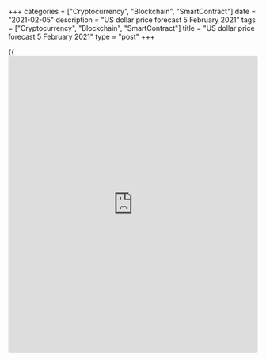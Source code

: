 +++
categories = ["Cryptocurrency", "Blockchain", "SmartContract"]
date = "2021-02-05"
description = "US dollar price forecast 5 February 2021"
tags = ["Cryptocurrency", "Blockchain", "SmartContract"]
title = "US dollar price forecast 5 February 2021"
type = "post"
+++

{{<iframe id="large-banner" src="https://www.bounty.group/#slide=1.0" width="100%" height="600" scrolling="no" style="border: 0px solid rgb(216, 221, 230); border-radius: 3px;">}}

2021-02-05

2021-02-05

Dollar wants to smile again. Forecast as of 05.02.2021Dmitri Demidenko

The leading vaccination rate in the USA compared to the euro area
contributes to the expansion of divergence in economic growth and
presses down the [EURUSD][1]. How long can this last? Let us discuss the
Forex outlook and make up a trading plan.

## Fundamental US dollar forecast for six months

The greenback seems to be smiling… The USD index has been growing for
four weeks out of five this year, featuring the best trading performance
since October in the first week of February. It reminds me of the dollar
smile theory. According to the theory, the USD, first, strengthens amid
the concerns about the recession risks; next, the dollar weakens amid
the Fed's aggressive monetary stimulus. Then, it strengthens again amid
the USD GDP rate outpacing the global growth.

The dollar smile theory fits well with the concepts of the greenback
transformation from a safe-haven asset into a risky currency and uneven
economic growth. The USD is strengthening even amid the growth of the US
stock indexes, which break through all-time highs. Joe Biden is ready to
compromise with the Republicans and reduce the previously announced
fiscal stimulus amount of $1.9 trillion, but hardly by much. Investors
expect $1 trillion, and if the actual aid package is larger, the [S&P
500][2] will continue to rally. At the same time, the inverse
correlation of stock indices with the US dollar is weakening, which,
amid Treasury yields growth, suggests a change in the US dollar status.
Why not use yesterday's safe-haven asset as a risky currency in carry
trades today?

### Dynamics of dollar’s correlation with US stocks



 _Source_ _: Bloomberg_

Remarkably, Reuters experts still believe that the current USD rally is
just a temporary surge. According to 63 out of 73 economists, the
greenback in 3 months will remain at current levels or decrease. The
consensus forecast assumes EURUSD will rise to 1.23 and 1.25 in 6 and 12
months. Many experts believe that the outperformance of the US economy
will ultimately crash the dollar. The US and China will become the
drivers of the global GDP growth, which will negatively affect safe-
haven assets. In addition to the progress in the euro-area vaccination
campaign, this will result in the [EURUSD][1] uptrend recovery. I share
the same point of view.

The main risks for this scenario are in the uneven recovery of the world
economy, which will allow the dollar smile theory to work out, and
suggest an earlier than currently assumed Fed’s monetary normalization.
If the dollar bulls use both of the greenback’s advantages, we can
consider the [EURUSD][1] uptrend to be broken down.

The uneven distribution of vaccines suggests that the GDP will grow in
some countries and contract in other ones. But still, I hope that the
EU's efforts to accelerate the vaccination process will be successful,
and the euro area, together with China and the US, will become a driver
of global economic growth. The Fed should consider the US economic
situation and the global growth as well before deciding to wind down the
QE.

### [EURUSD][1] trading plan for six months

Therefore, I bet on a 70% chance that the [EURUSD][1] will reach level
1.25 in 2021. The euro medium-term outlook remains bullish. In the short
run, it is still relevant to sell the pair and hold down the shorts
entered at [level 1.208][3].



## Price chart of EURUSD in real time mode

The content of this article reflects the author’s opinion and does not
necessarily reflect the official position of LiteForex. The material
published on this page is provided for informational purposes only and
should not be considered as the provision of investment advice for the
purposes of Directive 2004/39/EC.

Rate this article:

{{value}}

( {{count}} {{title}} )

   1. my.liteforex.com/trading/chart?symbol=EURUSD&returnUrl=true
   2. my.liteforex.com/trading/chart?symbol=SPX&returnUrl=true
   3. www.liteforex.com/blog/analysts-opinions/the-fed-failed-mission-eurusd-forecast-as-of-28012021/